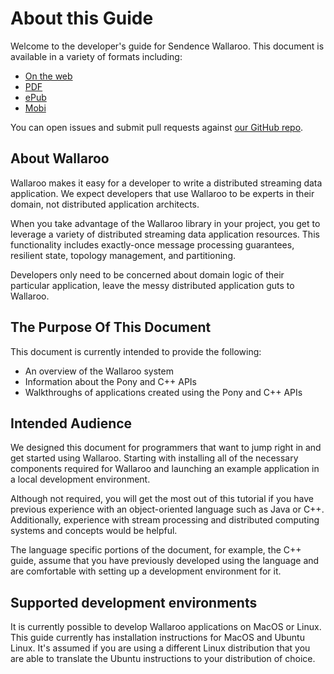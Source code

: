 # About this Guide

Welcome to the developer's guide for Sendence Wallaroo. This document is available in a variety of formats including:

- [On the web](https://sendence.gitbooks.io/wallaroo/content/)
- [PDF](https://www.gitbook.com/download/pdf/book/sendence/wallaroo)
- [ePub](https://www.gitbook.com/download/epub/book/sendence/wallaroo)
- [Mobi](https://www.gitbook.com/download/mobi/book/sendence/wallaroo)

You can open issues and submit pull requests against [our GitHub repo](https://github.com/Sendence/wallaroo).

## About Wallaroo

Wallaroo makes it easy for a developer to write a distributed streaming data application.  We expect developers that use Wallaroo to be experts in their domain, not distributed application architects.

When you take advantage of the Wallaroo library in your project, you get to leverage a variety of distributed streaming data application resources. This functionality includes exactly-once message processing guarantees, resilient state, topology management, and partitioning.

Developers only need to be concerned about domain logic of their particular application, leave the messy distributed application guts to Wallaroo.

## The Purpose Of This Document

This document is currently intended to provide the following:

* An overview of the Wallaroo system
* Information about the Pony and C++ APIs
* Walkthroughs of applications created using the Pony and C++ APIs

## Intended Audience

We designed this document for programmers that want to jump right in and get started using Wallaroo.  Starting with installing all of the necessary components required for Wallaroo and launching an example application in a local development environment.

Although not required, you will get the most out of this tutorial if you have previous experience with an object-oriented language such as Java or C++.  Additionally, experience with stream processing and distributed computing systems and concepts would be helpful.

The language specific portions of the document, for example, the C++ guide, assume that you have previously developed using the language and are comfortable with setting up a development environment for it.

## Supported development environments

It is currently possible to develop Wallaroo applications on MacOS or Linux. This guide currently has installation instructions for MacOS and Ubuntu Linux. It's assumed if you are using a different Linux distribution that you are able to translate the Ubuntu instructions to your distribution of choice.
